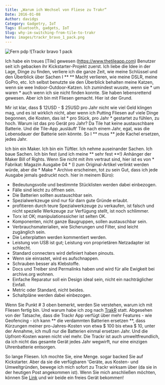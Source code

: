 ```yaml
---
title: „Warum ich Wechsel von Fliese zu Trakr“
Date: 2016-01-08
Author: davidgs
Category: Gadgetry, IoT
Tags: Bluetooth, gadgets, IoT
Slug: why-im-switching-from-tile-to-trakr
hero: images/trackr_bravo_1_pack.png
---
```


![Fern pdp](/posts/category/iot/images/remote_pdp.jpg "remote_pdp.jpg") ![Trackr bravo 1 pack

Ich habe ein treues [Tile] gewesen (https://www.thetileapp.com) Benutzer seit ich gebacken ihr Kickstarter-Projekt zuerst. Ich liebe die Idee in der Lage, Dinge zu finden, verliere ich die ganze Zeit, wie meine Schlüssel und den Überblick über Sachen I ** ** Macht verlieren, wie meine DSLR, meine GoPro, etc. Ich selbst benutzte sie den Überblick behalten meine Katzen, wenn sie wee Indoor-Outdoor-Katzen. Ich zumindest wusste, wenn sie * um waren * auch wenn ich sie nicht finden konnte. Sie haben lebensrettend gewesen. Aber ich bin mit Fliesen gemacht. Hier ist der Grund.

Mir ist klar, dass $ 12USD - $ 25USD pro Jahr nicht wie viel Geld klingen mag, und es ist wirklich nicht, aber wenn ich Putting Fliesen auf viele Dinge begonnen, die Kosten, das ist * pro Stück, pro Jahr * gestartet zu fühlen, zu hoch. Warum ist das pro Gerät pro Jahr? Da Tile hat keine austauschbare Batterie. Und die Tile-App ‚ausläuft‘ Tile nach einem Jahr, egal, was die Lebensdauer der Batterie sein könnte. So I ** muss ** jede Kachel ersetzen, jedes Jahr.

Ich bin ein Maker. Ich bin ein Tüftler. Ich nehme auseinander Sachen. Ich baue Sachen. Ich bin fest (und ich meine ** sehr fest **!) Anhänger der Maker Bill of Rights. Wenn Sie nicht mit ihm vertraut sind, hier ist es von * Fabrikat: Magazin Ausgabe 04 * (I zum Original-Artikel verlinkt werden würde, aber die * Make * Archive erscheinen, tot zu sein Gut, dass ich jede Ausgabe jemals gedruckt noch. hier in meinem Büro):

- Bedeutungsvolle und bestimmte Stücklisten werden dabei einbezogen.
- Fälle sind leicht zu öffnen sein.
- Die Batterien sollten austauschbar sein.
- Spezialwerkzeuge sind nur für darn gute Gründe erlaubt.
- profitieren durch teure Spezialwerkzeuge zu verkaufen, ist falsch und nicht spezielle Werkzeuge zur Verfügung stellt, ist noch schlimmer.
- Torx ist OK; manipulationssicher ist selten OK.
- Komponenten, nicht ganze Baugruppen, sollen austauschbar sein.
- Verbrauchsmaterialien, wie Sicherungen und Filter, sind leicht zugänglich sein.
- Die Leiterplatten werden kommentiert werden.
- Leistung von USB ist gut; Leistung von proprietären Netzadapter ist schlecht.
- Standard connecters wird definiert haben pinouts.
- Wenn sie einrastet, wird es aufschnappen.
- Schrauben besser als Klebstoffe.
- Docs und Treiber sind Permalinks haben und wird für alle Ewigkeit bei archive.org wohnen.
- Einfache Reparatur soll ein Design ideal sein, nicht ein nachträglicher Einfall.
- Metric oder Standard, nicht beides.
- Schaltpläne werden dabei einbezogen.

Wenn Sie Punkt # 3 oben bemerkt, werden Sie verstehen, warum ich mit Fliesen fertig bin. Und warum habe ich zog nach [TrakR](https://www.thetrackr.com) statt. Abgesehen von der Tatsache, dass die Trackr App verfügt über mehr Features - wie Geofencing - ich kann ** die verdammten Batterien ersetzen **, dass Kürzungen meiner pro-Jahres-Kosten von etwa $ 100 bis etwa $ 10, unter der Annahme, ich muß nur die Batterien einmal ersetzen Jahr. Und die Upfront-Kosten waren nicht viel mehr. Die Trackr ist auch umweltfreundlich, da ich nicht das gesamte Gerät jedes Jahr wegwirft, nur eine einzigen Uhrenbatterie entsorgen.

So lange Fliesen. Ich mochte Sie, eine Menge. sogar backed Sie auf Kickstarter. Aber da sie die verfügbaren 'Geräte, aus Kosten- und Umweltgründen, bewege ich mich sofort zu Trackr wirksam über (da sie in der heutigen Post angekommen ist). Wenn Sie mich anschließen möchten, können Sie [Link](https://www.thetrackr.com/?ref_code=tlKzz) und wir beide ein freies Gerät bekommen!
